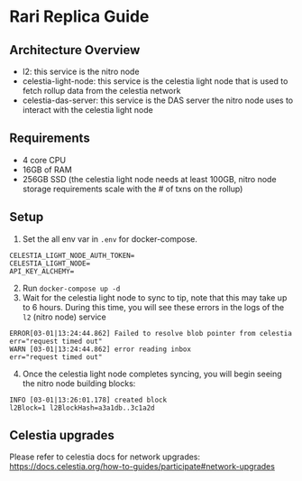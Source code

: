 # Rari Replica Guide

## Architecture Overview

- l2: this service is the nitro node
- celestia-light-node: this service is the celestia light node that is used to fetch rollup data from the celestia network
- celestia-das-server: this service is the DAS server the nitro node uses to interact with the celestia light node

## Requirements

- 4 core CPU
- 16GB of RAM
- 256GB SSD (the celestia light node needs at least 100GB, nitro node storage requirements scale with the # of txns on the rollup)

## Setup

1. Set the all env var in `.env` for docker-compose.
```CELESTIA_KEYNAME=
CELESTIA_LIGHT_NODE_AUTH_TOKEN=
CELESTIA_LIGHT_NODE=
API_KEY_ALCHEMY=
```
2. Run `docker-compose up -d`
3. Wait for the celestia light node to sync to tip, note that this may take up to 6 hours. During this time, you will see these errors in the logs of the `l2` (nitro node) service

```
ERROR[03-01|13:24:44.862] Failed to resolve blob pointer from celestia err="request timed out"
WARN [03-01|13:24:44.862] error reading inbox                      err="request timed out"
```

4. Once the celestia light node completes syncing, you will begin seeing the nitro node building blocks:

```
INFO [03-01|13:26:01.178] created block                            l2Block=1 l2BlockHash=a3a1db..3c1a2d
```

## Celestia upgrades
Please refer to celestia docs for network upgrades: https://docs.celestia.org/how-to-guides/participate#network-upgrades
